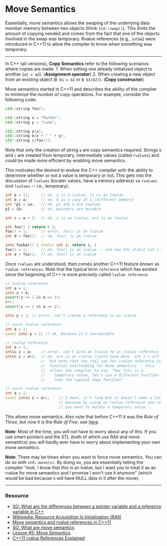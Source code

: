 Move Semantics
==============

Essentially, move semantics allows the swaping of the underlying data member memory between two objects (think `std::swap()`). This limits the amount of copying needed and comes from the fact that one of the objects involved in the swap was temporary. Rvalue references (e.g., `int&&`) were introduced in C++11 to allow the compiler to know when something was temporary.

---

In C++ (all versions), **Copy Semantics** refer to the following scenarios where copies are made:
    1. When setting one already initialized object to another (`a1 = a2`). (**Assignment operator**)
    2. When creating a new object from an existing object (`B b1 = b2` or `B b1(b2)`). (**Copy constructor**)

Move semantics started in C++11 and describes the ability of the compiler to minimize the number of copy operations.  For example, consider the following code:

```c++
std::string foo();

std::string x = "Parker";
std::string y = "Lusk";

std::string a(x);
std::string b(x + " " + y);
std::string c(foo());
```

Note that only the creation of string `a` are copy semantics required. Strings `b` and `c` are created from temporary, intermediate values (called `rvalues`) and could be made more efficient by enabling move semantics.

This motivates the desired to endow the C++ compiler with the ability to determine whether or not a value is temporary or not. This gets into the discussion of `lvalues` (locater values, have a memory address) vs `rvalues` (not `lvalues` -- i.e., temporary).

```c++
int a = 11;     // ok, a is a lvalue, 11 is an rvalue
int b = a;      // ok, b is a copy of a (different memory)
int *p1 = &a;   // ok, p1 and a are lvalues
p1 = &b;        // ok, pointers are mutable

int c = a + 2;  // ok, c is an lvalue, a+2 is an rvalue

int foo() { return 5 };
foo() = 1;      // error, foo() is an rvalue
int d = foo();  // ok, foo() is an rvalue

int& foobar() { static int i; return i; }
foo() = 1;      // ok, foo() is an lvalue -- and now the static int i == 1
int e = foo();  // ok, foo() is an lvalue
```

Once `rvalues` are understood, then comes another C++11 feature known as `rvalue references`. Note that the typical term `reference` which has existed since the beginning of C++ is more precisely called `lvalue reference`.

```c++
// lvalue reference
int a = 1;
int& z = a;
assert(z == 1 && a == 1);
z++;
assert(z == 2 && a == 2);

int& y = 2; // error, can't create a reference to an rvalue

// const lvalue reference
int a = 1;
const int& y = 2; // ok, because it's non-mutable

// rvalue reference
int a = 1;
int&& z = a;    // error, can't bind an lvalue to an rvalue reference
int&& z = a+5;  // ok, a+5 is an rvalue (could have done `int z = a+5`
                //  but note that the real use for rvalue reference is
                //  function overloading for move semantics -- this
                //  allows the compiler to say, "hey this is a
                //    temporary value, let's use a different function
                //    than the typical copy function"

// const rvalue reference
int a = 1;
const int&& z = a+1;    // I mean, it's fine but it doesn't make a lot of sense
                        // because by using an rvalue reference you're saying
                        // you want to mutate a temporary value...
```

This allows move semantics. Also note that before C++11 it was the *Rule of Three*, but now it is the *Rule of Five*, see [here](https://en.wikipedia.org/wiki/Rule_of_three_(C%2B%2B_programming)).

**Note**: Most of the time, you will not have to worry about any of this. If you use smart pointers and the STL (both of which use RAII and move semantics) you will hardly ever have to worry about implementing your own move semantics.

**Note**: There may be times when you want to force move semantics. You can do so with `std::move(x)`. By doing so, you are essentially telling the compiler "look, I know that this is an lvalue, but I want you to treat it as an rvalue for move semantics and I promise I won't use it anymore" (which would be bad because x will have NULL data in it after the move).

---

### Resource ###

- [SO: What are the differences between a pointer variable and a reference variable in C++](https://stackoverflow.com/questions/57483/what-are-the-differences-between-a-pointer-variable-and-a-reference-variable-in)
- [Wikipedia: Resource Acquisition Is Initialization (RAII)](https://en.wikipedia.org/wiki/Resource_acquisition_is_initialization)
- [Move semantics and rvalue references in C++11](https://www.cprogramming.com/c++11/rvalue-references-and-move-semantics-in-c++11.html)
- [SO: What are move semantics](https://stackoverflow.com/questions/3106110/what-are-move-semantics)
- [Lesson #5: Move Semantics](https://mbevin.wordpress.com/2012/11/20/move-semantics/)
- [C++11 rvalue References Explained](http://thbecker.net/articles/rvalue_references/section_01.html)
